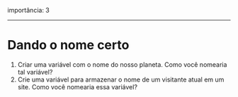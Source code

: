 importância: 3

---

# Dando o nome certo

1. Criar uma variável com o nome do nosso planeta. Como você nomearia tal variável?
2. Crie uma variável para armazenar o nome de um visitante atual em um site. Como você nomearia essa variável?